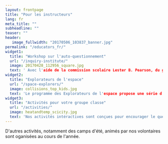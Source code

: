 ```yaml
---
layout: frontpage
title: "Pour les instructeurs"
lang: fr
meta_title: ""
subheadline: ""
teaser: ""
header:
   image_fullwidth: "20170506_103837_banner.jpg"
permalink: "/educators_fr/"
widget1:
  title: "Workshop sur l'auto-questionnement"
  url: "/inquiry-institute/"
  image: 20170428_112956_square.jpg
  text: ' Avec l'aide de la commission scolaire Lester B. Pearson, du groupe Astro McGill et de BrainReach (autre association McGilloise), nous organisons un workshop d'une journée basée sur l'apprentissage par l'auto-questionnement. Ce workshop est destiné aux enseignants des écoles primaires.'
widget2:
  title: "Explorateurs de l'espace"
  url: "/space-explorers/"
  image: collisions_top_kids.jpg
  text: 'Le programme des Explorateurs de l'espace propose une série d'activités ludiques d'1 à 2h en rapport avec des thèmes physiqued. Ces activités sont animés par deux membres du groupe qui viennent rendre visite aux classes primaires partenaires, une fois par mois.'
widget3:
  title: "Activités pour votre groupe classe"
  url: "/activities/"
  image: heatandtemp_scicity.jpg
  text: 'Nos activités intéractives sont conçues pour encourager le questionnement des élèves. Nous vous encourageons a utiliser les materiels que nous avons développer, à l'adapter selon vos objectifs et à nous faire part de votre feedback'
---
```


D'autres activités, notamment des camps d'été, animés par nos volontaires sont oganisées au cours de l'année.
